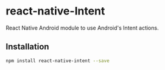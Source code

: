 # react-native-Intent
React Native Android module to use Android's Intent actions.

## Installation

```bash
npm install react-native-intent --save
```
